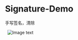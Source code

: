 # Signature-Demo
手写签名，清除

  ![Image text](http://code.cocoachina.com/uploads/attachments/20170607/135257/2c09890f919264cdac37ec8ff63d4a32.gif)
